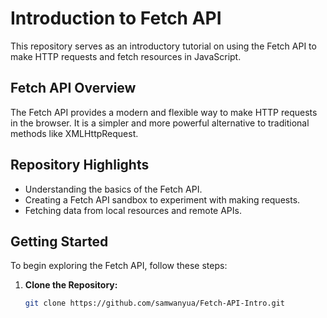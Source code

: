 
# Introduction to Fetch API

This repository serves as an introductory tutorial on using the Fetch API to make HTTP requests and fetch resources in JavaScript.

## Fetch API Overview

The Fetch API provides a modern and flexible way to make HTTP requests in the browser. It is a simpler and more powerful alternative to traditional methods like XMLHttpRequest.

## Repository Highlights

- Understanding the basics of the Fetch API.
- Creating a Fetch API sandbox to experiment with making requests.
- Fetching data from local resources and remote APIs.

## Getting Started

To begin exploring the Fetch API, follow these steps:

1. **Clone the Repository:**
   ```bash
   git clone https://github.com/samwanyua/Fetch-API-Intro.git
